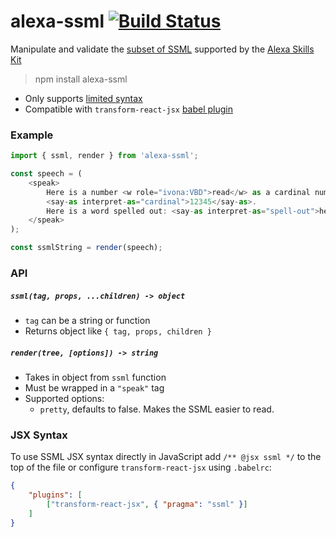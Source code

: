 # alexa-ssml [![Build Status](https://travis-ci.org/nickclaw/alexa-ssml.svg?branch=master)](https://travis-ci.org/nickclaw/alexa-ssml)

Manipulate and validate the [subset of SSML](https://developer.amazon.com/public/solutions/alexa/alexa-skills-kit/docs/speech-synthesis-markup-language-ssml-reference) supported by the [Alexa Skills Kit](https://developer.amazon.com/public/solutions/alexa/alexa-skills-kit)

> npm install alexa-ssml

* Only supports [limited syntax](https://developer.amazon.com/public/solutions/alexa/alexa-skills-kit/docs/speech-synthesis-markup-language-ssml-reference)
* Compatible with `transform-react-jsx` [babel plugin](https://babeljs.io/docs/plugins/transform-react-jsx/)

### Example

```js
import { ssml, render } from 'alexa-ssml';

const speech = (
    <speak>
        Here is a number <w role="ivona:VBD">read</w> as a cardinal number:
        <say-as interpret-as="cardinal">12345</say-as>.
        Here is a word spelled out: <say-as interpret-as="spell-out">hello</say-as>.
    </speak>
);

const ssmlString = render(speech);
```

### API

##### `ssml(tag, props, ...children) -> object`
 * `tag` can be  a string or function
 * Returns object like `{ tag, props, children }`

##### `render(tree, [options]) -> string`
 * Takes in object from `ssml` function
 * Must be wrapped in a `"speak"` tag
 * Supported options:
   * `pretty`, defaults to false. Makes the SSML easier to read.


### JSX Syntax

To use SSML JSX syntax directly in JavaScript add `/** @jsx ssml */` to the top of the file or configure `transform-react-jsx` using `.babelrc`:

```json
{
    "plugins": [
        ["transform-react-jsx", { "pragma": "ssml" }]
    ]
}
```
